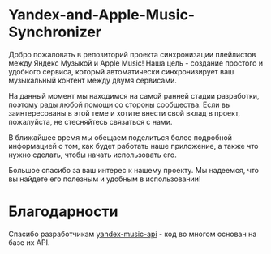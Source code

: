 # Yandex-and-Apple-Music-Synchronizer
Добро пожаловать в репозиторий проекта синхронизации плейлистов между Яндекс Музыкой и Apple Music! Наша цель - создание простого и удобного сервиса, который автоматически синхронизирует ваш музыкальный контент между двумя сервисами.

На данный момент мы находимся на самой ранней стадии разработки, поэтому рады любой помощи со стороны сообщества. Если вы заинтересованы в этой теме и хотите внести свой вклад в проект, пожалуйста, не стесняйтесь связаться с нами.

В ближайшее время мы обещаем поделиться более подробной информацией о том, как будет работать наше приложение, а также что нужно сделать, чтобы начать использовать его.

Большое спасибо за ваш интерес к нашему проекту. Мы надеемся, что вы найдете его полезным и удобным в использовании!


# Благодарности
Cпасибо разработчикам [yandex-music-api](https://github.com/MarshalX/yandex-music-api) - код во многом основан на базе их API.

